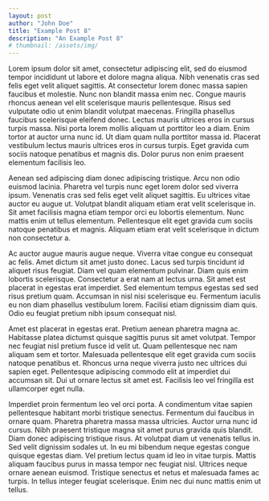 ```yaml
---
layout: post
author: "John Doe"
title: "Example Post 8"
description: "An Example Post 8"
# thumbnail: /assets/img/
---
```


Lorem ipsum dolor sit amet, consectetur adipiscing elit, sed do eiusmod tempor incididunt ut labore et dolore magna aliqua. Nibh venenatis cras sed felis eget velit aliquet sagittis. At consectetur lorem donec massa sapien faucibus et molestie. Nunc non blandit massa enim nec. Congue mauris rhoncus aenean vel elit scelerisque mauris pellentesque. Risus sed vulputate odio ut enim blandit volutpat maecenas. Fringilla phasellus faucibus scelerisque eleifend donec. Lectus mauris ultrices eros in cursus turpis massa. Nisi porta lorem mollis aliquam ut porttitor leo a diam. Enim tortor at auctor urna nunc id. Ut diam quam nulla porttitor massa id. Placerat vestibulum lectus mauris ultrices eros in cursus turpis. Eget gravida cum sociis natoque penatibus et magnis dis. Dolor purus non enim praesent elementum facilisis leo.

Aenean sed adipiscing diam donec adipiscing tristique. Arcu non odio euismod lacinia. Pharetra vel turpis nunc eget lorem dolor sed viverra ipsum. Venenatis cras sed felis eget velit aliquet sagittis. Eu ultrices vitae auctor eu augue ut. Volutpat blandit aliquam etiam erat velit scelerisque in. Sit amet facilisis magna etiam tempor orci eu lobortis elementum. Nunc mattis enim ut tellus elementum. Pellentesque elit eget gravida cum sociis natoque penatibus et magnis. Aliquam etiam erat velit scelerisque in dictum non consectetur a.

Ac auctor augue mauris augue neque. Viverra vitae congue eu consequat ac felis. Amet dictum sit amet justo donec. Lacus sed turpis tincidunt id aliquet risus feugiat. Diam vel quam elementum pulvinar. Diam quis enim lobortis scelerisque. Consectetur a erat nam at lectus urna. Sit amet est placerat in egestas erat imperdiet. Sed elementum tempus egestas sed sed risus pretium quam. Accumsan in nisl nisi scelerisque eu. Fermentum iaculis eu non diam phasellus vestibulum lorem. Facilisi etiam dignissim diam quis. Odio eu feugiat pretium nibh ipsum consequat nisl.

Amet est placerat in egestas erat. Pretium aenean pharetra magna ac. Habitasse platea dictumst quisque sagittis purus sit amet volutpat. Tempor nec feugiat nisl pretium fusce id velit ut. Quam pellentesque nec nam aliquam sem et tortor. Malesuada pellentesque elit eget gravida cum sociis natoque penatibus et. Rhoncus urna neque viverra justo nec ultrices dui sapien eget. Pellentesque adipiscing commodo elit at imperdiet dui accumsan sit. Dui ut ornare lectus sit amet est. Facilisis leo vel fringilla est ullamcorper eget nulla.

Imperdiet proin fermentum leo vel orci porta. A condimentum vitae sapien pellentesque habitant morbi tristique senectus. Fermentum dui faucibus in ornare quam. Pharetra pharetra massa massa ultricies. Auctor urna nunc id cursus. Nibh praesent tristique magna sit amet purus gravida quis blandit. Diam donec adipiscing tristique risus. At volutpat diam ut venenatis tellus in. Sed velit dignissim sodales ut. In eu mi bibendum neque egestas congue quisque egestas diam. Vel pretium lectus quam id leo in vitae turpis. Mattis aliquam faucibus purus in massa tempor nec feugiat nisl. Ultrices neque ornare aenean euismod. Tristique senectus et netus et malesuada fames ac turpis. In tellus integer feugiat scelerisque. Enim nec dui nunc mattis enim ut tellus.
